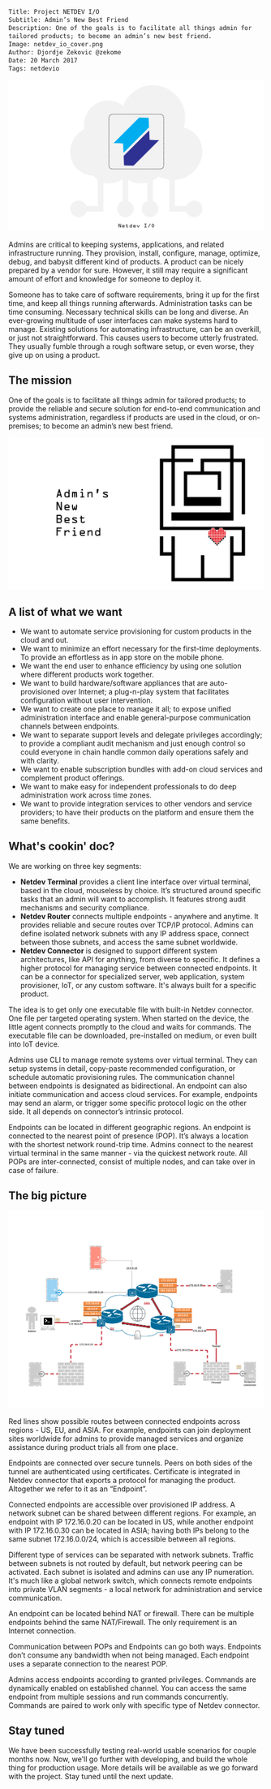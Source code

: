 ```.header
Title: Project NETDEV I/O
Subtitle: Admin’s New Best Friend
Description: One of the goals is to facilitate all things admin for tailored products; to become an admin’s new best friend.
Image: netdev_io_cover.png
Author: Djordje Zekovic @zekome
Date: 20 March 2017
Tags: netdevio
```

![Netdev I/O](netdev_io_cover.png)

Admins are critical to keeping systems, applications, and related infrastructure running. They provision, install, configure, manage, optimize, debug, and babysit different kind of products. A product can be nicely prepared by a vendor for sure. However, it still may require a significant amount of effort and knowledge for someone to deploy it. 

Someone has to take care of software requirements, bring it up for the first time, and keep all things running afterwards. Administration tasks can be time consuming. Necessary technical skills can be long and diverse. An ever-growing multitude of user interfaces can make systems hard to manage. Existing solutions for automating infrastructure, can be an overkill, or just not straightforward. This causes users to become utterly frustrated. They usually fumble through a rough software setup, or even worse, they give up on using a product. 

## The mission
One of the goals is to facilitate all things admin for tailored products; to provide the reliable and secure solution for end-to-end communication and systems administration, regardless if products are used in the cloud, or on-premises; to become an admin’s new best friend.

![Admin’s New Best Friend](admins_new_best_friend.png)

## A list of what we want

- We want to automate service provisioning for custom products in the cloud and out.
- We want to minimize an effort necessary for the first-time deployments. To provide an effortless as in app store on the mobile phone. 
- We want the end user to enhance efficiency by using one solution where different products work together.
- We want to build hardware/software appliances that are auto-provisioned over Internet; a plug-n-play system that facilitates configuration without user intervention.
- We want to create one place to manage it all; to expose unified administration interface and enable general-purpose communication channels between endpoints.
- We want to separate support levels and delegate privileges accordingly; to provide a compliant audit mechanism and just enough control so could everyone in chain handle common daily operations safely and with clarity.
- We want to enable subscription bundles with add-on cloud services and complement product offerings.
- We want to make easy for independent professionals to do deep administration work across time zones.
- We want to provide integration services to other vendors and service providers; to have their products on the platform and ensure them the same benefits.

## What's cookin' doc?

We are working on three key segments:

- **Netdev Terminal** provides a client line interface over virtual terminal, based in the cloud, mouseless by choice. It’s structured around specific tasks that an admin will want to accomplish. It features strong audit mechanisms and security compliance.
- **Netdev Router** connects multiple endpoints - anywhere and anytime. It provides reliable and secure routes over TCP/IP protocol. Admins can define isolated network subnets with any IP address space, connect between those subnets, and access the same subnet worldwide.
- **Netdev Connector** is designed to support different system architectures, like API for anything, from diverse to specific. It defines a higher protocol for managing service between connected endpoints. It can be a connector for specialized server, web application, system provisioner, IoT, or any custom software. It's always built for a specific product.

The idea is to get only one executable file with built-in Netdev connector. One file per targeted operating system. When started on the device, the little agent connects promptly to the cloud and waits for commands. The executable file can be downloaded, pre-installed on medium, or even built into IoT device.

Admins use CLI to manage remote systems over virtual terminal. They can setup systems in detail, copy-paste recommended configuration, or schedule automatic provisioning rules. The communication channel between endpoints is designated as bidirectional. An endpoint can also initiate communication and access cloud services. For example, endpoints may send an alarm, or trigger some specific protocol logic on the other side. It all depends on connector’s intrinsic protocol.

Endpoints can be located in different geographic regions. An endpoint is connected to the nearest point of presence (POP). It’s always a location with the shortest network round-trip time. Admins connect to the nearest virtual terminal in the same manner - via the quickest network route. All POPs are inter-connected, consist of multiple nodes, and can take over in case of failure.

## The big picture
![The big picture](netdev_io_big_picture.png)

Red lines show possible routes between connected endpoints across regions - US, EU, and ASIA. For example, endpoints can join deployment sites worldwide for admins to provide managed services and organize assistance during product trials all from one place.

Endpoints are connected over secure tunnels. Peers on both sides of the tunnel are authenticated using certificates. Certificate is integrated in Netdev connector that exports a protocol for managing the product. Altogether we refer to it as an “Endpoint”.

Connected endpoints are accessible over provisioned IP address. A network subnet can be shared between different regions. For example, an endpoint with IP 172.16.0.20 can be located in US, while another endpoint with IP 172.16.0.30 can be located in ASIA; having both IPs belong to the same subnet 172.16.0.0/24, which is accessible between all regions. 

Different type of services can be separated with network subnets. Traffic between subnets is not routed by default, but network peering can be activated. Each subnet is isolated and admins can use any IP numeration. It's much like a global network switch, which connects remote endpoints into private VLAN segments - a local network for administration and service communication.

An endpoint can be located behind NAT or firewall. There can be multiple endpoints behind the same NAT/Firewall. The only requirement is an Internet connection.

Communication between POPs and Endpoints can go both ways.  Endpoints don’t consume any bandwidth when not being managed. Each endpoint uses a separate connection to the nearest POP. 

Admins access endpoints according to granted privileges. Commands are dynamically enabled on established channel. You can access the same endpoint from multiple sessions and run commands concurrently. Commands are paired to work only with specific type of Netdev connector.

## Stay tuned

We have been successfully testing real-world usable scenarios for couple months now. Now, we'll go further with developing, and build the whole thing for production usage. More details will be available as we go forward with the project. Stay tuned until the next update.

